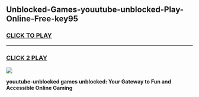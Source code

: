
## Unblocked-Games-youutube-unblocked-Play-Online-Free-key95
<h3>
<a href="https://premium76.site?title=youutube-unblocked&ref=26A">CLICK TO PLAY</a></h3>
<hr>

<h3>
<a href="https://premium76.site?title=youutube-unblocked&ref=26A">CLICK 2 PLAY</a>
  
</h3>

<a href="https://premium76.site?title=youutube-unblocked&ref=26A"><img src="https://clearcache.store/games.png"></a>


**youutube-unblocked games unblocked: Your Gateway to Fun and Accessible Online Gaming**
